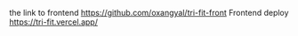 the link to frontend https://github.com/oxangyal/tri-fit-front
Frontend deploy https://tri-fit.vercel.app/
